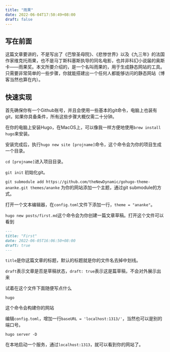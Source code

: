 ```yaml
---
title: "雨果"
date: 2022-06-04T17:50:49+08:00
draft: false
---
```


## 写在前面

这篇文章要讲的，不是写出了《巴黎圣母院》、《悲惨世界》以及《九三年》的法国作家维克托雨果，也不是马丁斯科塞斯执导的同名电影，也并非科幻小说届的奥斯卡——雨果奖。本文所要介绍的，是一个名叫雨果的，用于生成静态网站的工具。只需要非常简单的一些步骤，你就能搭建出一个任何人都能够访问的静态网站（博客当然也算在内）。

## 快速实现

首先确保你有一个Github账号，并且会使用一些基本的git命令，电脑上也装有git，如果你具备条件，所有这些步骤大概仅需二十分钟。

在你的电脑上安装Hugo，在MacOS上，可以像我一样方便地使用`brew install hugo`来安装。

安装完成后，执行`hugo new site [projname]`命令，这个命令会为你的项目生成一个目录。

`cd [projname]`进入项目目录。

`git init` 初始化git。

`git submodule add https://github.com/theNewDynamic/gohugo-theme-ananke.git themes/ananke` 为你的网站添加一个主题，通过git submodule的方式。

打开一个文本编辑器，在`config.toml`文件下添加一行，`theme = "ananke"`。

`hugo new posts/first.md`这个命令会为你创建一篇文章草稿。打开这个文件可以看到

```md
---
title: "First"
date: 2022-06-05T16:06:50+08:00
draft: true
---
```

`title`是你这篇文章的标题，默认的标题就是你的文件名去掉中划线。

`draft`表示文章是否是草稿状态，`draft: true`表示这是篇草稿，不会对外展示出来

试着在这个文件下面随便写点什么

`hugo`

这个命令会构建你的网站

编辑`config.toml`，增加一行`baseURL = 'localhost:1313/'`，当然也可以是别的端口号。

`hugo server -D`

在本地启动一个服务，通过`localhost:1313`，就可以看到你的网站了。
